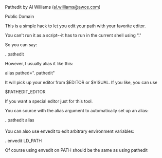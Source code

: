 Pathedit by Al Williams (al.williams@awce.com)

Public Domain

This is a simple hack to let you edit your path with your favorite editor.

You can't run it as a script--it has to run in the current shell using "."

So you can say:

. pathedit

However, I usually alias it like this:

alias pathed=". pathedit"

It will pick up your editor from $EDITOR or $VISUAL. If you like, you can use

$PATHEDIT_EDITOR

If you want a special editor just for this tool.

You can source with the alias argument to automatically set up an alias:

. pathedit alias

####

You can also use envedit to edit arbitrary environment variables:

. envedit LD_PATH

Of course using envedit on PATH should be the same as using pathedit

